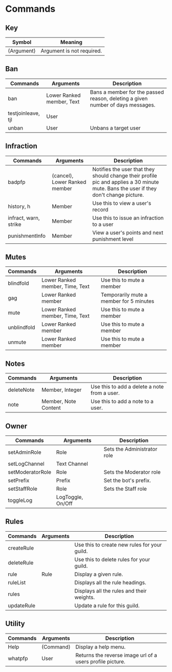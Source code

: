 # Commands

## Key 
| Symbol      | Meaning                        |
| ----------- | ------------------------------ |
| (Argument)  | Argument is not required.      |

## Ban
| Commands           | Arguments                 | Description                                                                    |
| ------------------ | ------------------------- | ------------------------------------------------------------------------------ |
| ban                | Lower Ranked member, Text | Bans a member for the passed reason, deleting a given number of days messages. |
| testjoinleave, tjl | User                      | <No Description>                                                               |
| unban              | User                      | Unbans a target user                                                           |

## Infraction
| Commands              | Arguments                     | Description                                                                                                                           |
| --------------------- | ----------------------------- | ------------------------------------------------------------------------------------------------------------------------------------- |
| badpfp                | (cancel), Lower Ranked member | Notifies the user that they should change their profile pic and applies a 30 minute mute. Bans the user if they don't change picture. |
| history, h            | Member                        | Use this to view a user's record                                                                                                      |
| infract, warn, strike | Member                        | Use this to issue an infraction to a user                                                                                             |
| punishmentInfo        | Member                        | View a user's points and next punishment level                                                                                        |

## Mutes
| Commands    | Arguments                       | Description                             |
| ----------- | ------------------------------- | --------------------------------------- |
| blindfold   | Lower Ranked member, Time, Text | Use this to mute a member               |
| gag         | Lower Ranked member             | Temporarily mute a member for 5 minutes |
| mute        | Lower Ranked member, Time, Text | Use this to mute a member               |
| unblindfold | Lower Ranked member             | Use this to mute a member               |
| unmute      | Lower Ranked member             | Use this to mute a member               |

## Notes
| Commands   | Arguments            | Description                                  |
| ---------- | -------------------- | -------------------------------------------- |
| deleteNote | Member, Integer      | Use this to add a delete a note from a user. |
| note       | Member, Note Content | Use this to add a note to a user.            |

## Owner
| Commands         | Arguments         | Description                   |
| ---------------- | ----------------- | ----------------------------- |
| setAdminRole     | Role              | Sets the Administrator role   |
| setLogChannel    | Text Channel      | <No Description>              |
| setModeratorRole | Role              | Sets the Moderator role       |
| setPrefix        | Prefix            | Set the bot's prefix.         |
| setStaffRole     | Role              | Sets the Staff role           |
| toggleLog        | LogToggle, On/Off | <No Description>              |

## Rules
| Commands   | Arguments | Description                                  |
| ---------- | --------- | -------------------------------------------- |
| createRule |           | Use this to create new rules for your guild. |
| deleteRule |           | Use this to delete rules for your guild.     |
| rule       | Rule      | Display a given rule.                        |
| ruleList   |           | Displays all the rule headings.              |
| rules      |           | Displays all the rules and their weights.    |
| updateRule |           | Update a rule for this guild.                |

## Utility
| Commands | Arguments | Description                                               |
| -------- | --------- | --------------------------------------------------------- |
| Help     | (Command) | Display a help menu.                                      |
| whatpfp  | User      | Returns the reverse image url of a users profile picture. |

